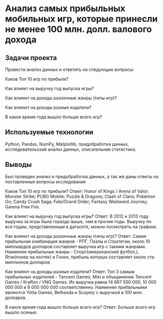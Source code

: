 # Анализ cамых прибыльных мобильных игр, которые принесли не менее 100 млн. долл. валового дохода

## Задачи проекта
Провести анализ данных и ответить на следующие вопросы:

Каков Топ 10 игр по прибыли?

Как влияет на выручку год выпуска игры?

Как влияют на доходы различные жанры (типы игр)?

Как влияют на доходы разные издатели?

В какое время года вышло больше всего игр?

## Используемые технологии
Python, Pandas, NumPy, Matplotlib, предобработка данных, исследовательский анализ данных, описательная статистика.

## Выводы
Был проведен анализ и предобработка данных, а так же даны ответы на поставленные вопросы исследования

Каков Топ 10 игр по прибыли?
Ответ: Honor of Kings / Arena of Valor; Monster Strike; PUBG Mobile; Puzzle & Dragons; Clash of Clans; Pokémon Go; Candy Crush Saga; Fate/Grand Order; Fantasy Westward Journey; Garena Free Fire.

Как влияет на выручку год выпуска игры?
Ответ: В 2012 и 2013 году выручка за игры была гораздо выше, чем в прочие годы. Выручку по все годам, представленным в датасете, можно посмотреть на графике.

Как влияют на доходы различные жанры (типы игр)?
Ответ: Самая прибыльная комбинация жанров - РПГ, Пазлы и Стратегии, около 10 миллиардов долларов составляет выручка игр с такими жанрами. Наименее прибыльные жанры - Спорт(американский футбол,), Ятзи(покер на костях) и Гонки, прибыль которых составляет около ста миллионов долларов

Как влияют на доходы разные издатели?
Ответ: Топ 3 самым прибыльных издателей - Tencent Games, Mixi и объединение Tencent Games / Krafton / VNG Games. Их выручка равна 14 667 500 000, 10 000 000 000 и 9 000 000 000 соответственно. Наименее прибвльными являются Yotta Games, Bethesda и Scopely с выручкой в 100 млн. долларов.

В какое время года вышло больше всего игр?
Ответ: Больше всего игр вышло осенью
